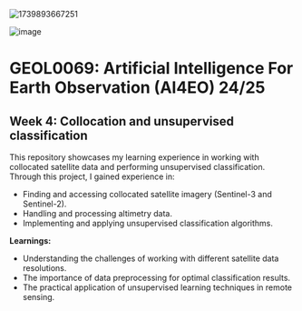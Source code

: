 ![1739893667251](https://github.com/user-attachments/assets/31678ba1-a5ff-4c4d-8cf8-265ee2f5f4dc)

![image](https://github.com/user-attachments/assets/84adad3d-d61d-479e-a554-c3793d302287)  

# GEOL0069: Artificial Intelligence For Earth Observation (AI4EO) 24/25
## Week 4: Collocation and unsupervised classification

This repository showcases my learning experience in working with collocated satellite data and performing unsupervised classification. Through this project, I gained experience in:

*   Finding and accessing collocated satellite imagery (Sentinel-3 and Sentinel-2).
*   Handling and processing altimetry data.
*   Implementing and applying unsupervised classification algorithms.

**Learnings:**

*   Understanding the challenges of working with different satellite data resolutions.
*   The importance of data preprocessing for optimal classification results.
*   The practical application of unsupervised learning techniques in remote sensing.
